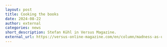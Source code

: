 ```yaml
---
layout: post
title: Cooking the books
date: 2024-08-22
author: external
categories: news
short_description: Stefan Kühl in Versus Magazine.
external_url: https://versus-online-magazine.com/en/column/madness-as-usual/cooking-the-books/
---
```

